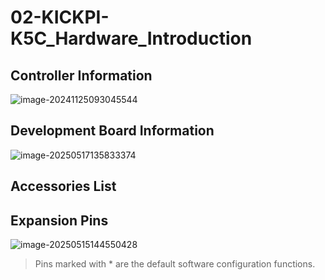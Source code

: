 # 02-KICKPI-K5C_Hardware_Introduction

## Controller Information

![image-20241125093045544](http://tanzhtanzh.oss-cn-shenzhen.aliyuncs.com/img/image-20241125093045544.png)

## Development Board Information

![image-20250517135833374](http://tanzhtanzh.oss-cn-shenzhen.aliyuncs.com/img/image-20250517135833374.png)

## Accessories List

## Expansion Pins

![image-20250515144550428](http://tanzhtanzh.oss-cn-shenzhen.aliyuncs.com/img/image-20250515144550428.png)

> Pins marked with * are the default software configuration functions.

